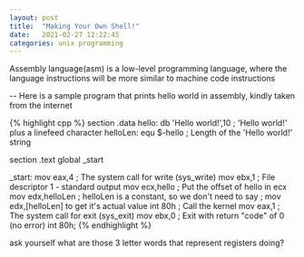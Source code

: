 ```yaml
---
layout: post
title:  "Making Your Own Shell!"
date:   2021-02-27 12:22:45
categories: unix programming
---
```


Assembly language(asm) is a low-level programming language, where the language instructions will be more similar to machine code instructions

-- Here is a sample program that prints hello world in assembly, kindly taken from the internet

{% highlight cpp %}
section .data
	hello:     db 'Hello world!',10    ; 'Hello world!' plus a linefeed character
	helloLen:  equ $-hello             ; Length of the 'Hello world!' string

section .text
	global _start

_start:
	mov eax,4            ; The system call for write (sys_write)
	mov ebx,1            ; File descriptor 1 - standard output
	mov ecx,hello        ; Put the offset of hello in ecx
	mov edx,helloLen     ; helloLen is a constant, so we don't need to say
	                     ;  mov edx,[helloLen] to get it's actual value
	int 80h              ; Call the kernel
	mov eax,1            ; The system call for exit (sys_exit)
	mov ebx,0            ; Exit with return "code" of 0 (no error)
	int 80h;
{% endhighlight %}

ask yourself what are those 3 letter words that represent registers doing?
